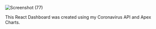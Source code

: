 ![Screenshot (77)](https://user-images.githubusercontent.com/68403991/102729088-cfc24180-42f4-11eb-9097-7c1ea7f0c00a.png)


This React Dashboard was created using my Coronavirus API and Apex Charts.
